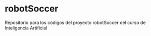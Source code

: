 # robotSoccer
Repositorio para los códigos del proyecto robotSoccer del curso de Inteligencia Artificial
